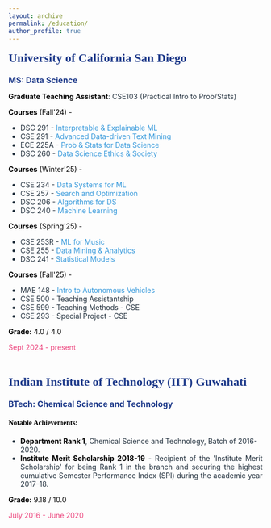 ```yaml
---
layout: archive
permalink: /education/
author_profile: true
---
```


<div style="display: flex; justify-content: center; align-items: center; margin-top: -30px">
  <!-- <div style="margin-right: 20px;">
    <img src="/assets/images/ucsd_.png" alt="UCSD" style="width: 350px; height: auto;">
  </div> -->
  <div style="flex: 1; font-size: 14px; color: #212f3c;">
    <h2 style="color: #1e3a8a; font-size: 24px; font-family: 'Times New Roman', Times, serif;">University of California San Diego</h2>
    <p><strong style="color: #1e3a8a; font-size: 16px;">MS: Data Science</strong></p>
    <p><strong style="color: black;">Graduate Teaching Assistant</strong>: CSE103 (Practical Intro to Prob/Stats)</p>
    <p style="color: black;">
      <strong>Courses</strong> (Fall'24) - 
      <!-- <a href="/reflections" style="text-decoration: none; color: #3498db;">Course Reflections</a> -->
    </p>
    <ul>
      <li>DSC 291 - <a href="/reflections/dsc291a/" style="text-decoration: none; color: #3498db;">Interpretable & Explainable ML</a></li>
      <li>CSE 291 - <a href="/reflections/cse291h/" style="text-decoration: none; color: #3498db;">Advanced Data-driven Text Mining</a></li>
      <li>ECE 225A - <a href="/reflections/ece225a/" style="text-decoration: none; color: #3498db;">Prob & Stats for Data Science</a></li>
      <li>DSC 260 - <a href="/reflections/dsc260/" style="text-decoration: none; color: #3498db;">Data Science Ethics & Society</a></li>
    </ul>
    <p style="color: black;">
      <strong>Courses</strong> (Winter'25) - 
      <!-- <a href="/reflections" style="text-decoration: none; color: #3498db;">Course Reflections</a> -->
    </p>
    <ul>
      <li>CSE 234 - <a href="/reflections/cse234/" style="text-decoration: none; color: #3498db;">Data Systems for ML</a></li>
      <li>CSE 257 - <a href="/reflections/cse257/" style="text-decoration: none; color: #3498db;">Search and Optimization</a></li>
      <li>DSC 206 - <a href="/reflections/dsc206/" style="text-decoration: none; color: #3498db;">Algorithms for DS</a></li>
      <li>DSC 240 - <a href="/reflections/dsc240/" style="text-decoration: none; color: #3498db;">Machine Learning</a></li>
    </ul>
    <p style="color: black;">
      <strong>Courses</strong> (Spring'25) - 
    </p>
    <ul>
      <li>CSE 253R - <a href="/reflections/cse253R/" style="text-decoration: none; color: #3498db;">ML for Music</a></li>
      <li>CSE 255 - <a href="/reflections/cse255/" style="text-decoration: none; color: #3498db;">Data Mining & Analytics</a></li>
      <li>DSC 241 - <a href="/reflections/dsc241/" style="text-decoration: none; color: #3498db;">Statistical Models</a></li>
    </ul>
    <p style="color: black;">
      <strong>Courses</strong> (Fall'25) - 
    </p>
    <ul>
      <li>MAE 148 - <a href="https://ucsd-ecemae-148.github.io/course-documentation/" style="text-decoration: none; color: #3498db;">Intro to Autonomous Vehicles</a></li>
      <li>CSE 500 - Teaching Assistantship</li>
      <li>CSE 599 - Teaching Methods - CSE</li>
      <li>CSE 293 - Special Project - CSE</li>
    </ul>
    <p style="font-size: 14px; color: black;"><strong>Grade:</strong> 4.0 / 4.0</p>
    <p style="font-size: 14px; color: #ec407a;">Sept 2024 - present</p>
  </div>
</div>

<div style="display: flex; justify-content: center; align-items: center;">
  <!-- <div style="margin-right: 20px;">
    <img src="/assets/images/iitg.jpg" alt="IITG" style="width: 350px; height: auto;">
  </div> -->
  <div style="flex: 1; font-size: 14px; color: #212f3c;">
    <h2 style="color: #1e3a8a; font-size: 24px; font-family: 'Times New Roman', Times, serif;">Indian Institute of Technology (IIT) Guwahati</h2>
    <p><strong style="color: #1e3a8a; font-size: 16px;">BTech: Chemical Science and Technology</strong></p>
    <h4 style="color: black; font-family: 'Times New Roman', Times, serif;">Notable Achievements:</h4>
    <ul>
      <li><strong style="color: black"> Department Rank 1</strong>, Chemical Science and Technology, Batch of 2016-2020.</li>
      <li style="text-align: justify;"><strong style="color: black"> Institute Merit Scholarship 2018-19</strong> - Recipient of the 'Institute Merit Scholarship' for being Rank 1 in the branch and securing the highest cumulative Semester Performance Index (SPI) during the academic year 2017-18.</li>
    </ul>
    <p style="font-size: 14px; color: black;"><strong>Grade:</strong> 9.18 / 10.0</p>
    <p style="font-size: 14px; color: #ec407a;">July 2016 - June 2020 </p>
  </div>
</div>

